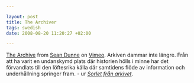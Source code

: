 ```yaml
--- 

layout: post
title: The Archiver 
tags: swedish 
date: 2008-08-20 11:20:27 +02:00 

---
```


[The Archive](http://www.vimeo.com/1546186?pg=embed&sec=1546186) from [Sean Dunne](http://www.vimeo.com/user674450?pg=embed&sec=1546186) on [Vimeo](http://vimeo.com?pg=embed&sec=1546186). Arkiven dammar inte längre. Från att ha varit en undanskymd plats där historien hölls i minne har det förvandlats till den löftesrika källa där samtidens flöde av information och underhållning springer fram. - ur [*Sorlet från arkivet*](http://www.glanta.org/prod_ernst.lasso). 